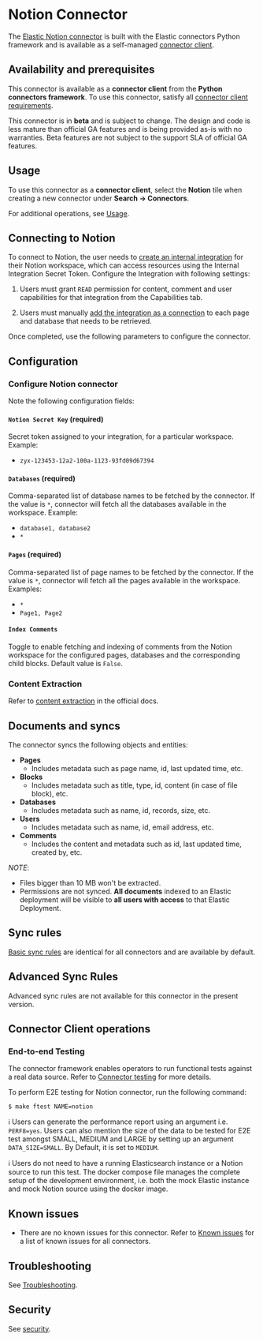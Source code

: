 # Notion Connector

The [Elastic Notion connector](../connectors/sources/notion.py) is built with the Elastic connectors Python framework and is available as a self-managed [connector client](https://www.elastic.co/guide/en/enterprise-search/current/build-connector.html).

## Availability and prerequisites

This connector is available as a **connector client** from the **Python connectors framework**. To use this connector, satisfy all [connector client requirements](https://www.elastic.co/guide/en/enterprise-search/master/build-connector.html).

This connector is in **beta** and is subject to change. The design and code is less mature than official GA features and is being provided as-is with no warranties. Beta features are not subject to the support SLA of official GA features.

## Usage

To use this connector as a **connector client**, select the **Notion** tile when creating a new connector under **Search -> Connectors**.

For additional operations, see [Usage](https://www.elastic.co/guide/en/enterprise-search/master/connectors-usage.html).

## Connecting to Notion

To connect to Notion, the user needs to [create an internal integration](https://www.notion.so/help/create-integrations-with-the-notion-api#create-an-internal-integration) for their Notion workspace, which can access resources using the Internal Integration Secret Token. Configure the Integration with following settings:

1. Users must grant `READ` permission for content, comment and user capabilities for that integration from the Capabilities tab.

2. Users must manually [add the integration as a connection](https://www.notion.so/help/add-and-manage-connections-with-the-api#add-connections-to-pages) to each page and database that needs to be retrieved.

Once completed, use the following parameters to configure the connector.

## Configuration

### Configure Notion connector

Note the following configuration fields:

#### `Notion Secret Key`  (required)

Secret token assigned to your integration, for a particular workspace. Example:

- `zyx-123453-12a2-100a-1123-93fd09d67394`

#### `Databases`  (required)

Comma-separated list of database names to be fetched by the connector. If the value is `*`, connector will fetch all the databases available in the workspace. Example:

- `database1, database2`
- `*`

#### `Pages`  (required)

Comma-separated list of page names to be fetched by the connector. If the value is `*`, connector will fetch all the pages available in the workspace. Examples:

- `*`
- `Page1, Page2`

#### `Index Comments`

Toggle to enable fetching and indexing of comments from the Notion workspace for the configured pages, databases and the corresponding child blocks. Default value is `False`.

### Content Extraction

Refer to [content extraction](https://www.elastic.co/guide/en/enterprise-search/current/connectors-content-extraction.html) in the official docs.

## Documents and syncs

The connector syncs the following objects and entities:
- **Pages**
    - Includes metadata such as page name, id, last updated time, etc.
- **Blocks**
    - Includes metadata such as title, type, id, content (in case of file block), etc.
- **Databases**
    - Includes metadata such as name, id, records, size, etc.
- **Users**
    - Includes metadata such as name, id, email address, etc.
- **Comments**
    - Includes the content and metadata such as id, last updated time, created by, etc.

*NOTE*:
- Files bigger than 10 MB won't be extracted.
- Permissions are not synced. **All documents** indexed to an Elastic deployment will be visible to **all users with access** to that Elastic Deployment.

## Sync rules

[Basic sync rules](https://www.elastic.co/guide/en/enterprise-search/current/sync-rules.html#sync-rules-basic) are identical for all connectors and are available by default.

## Advanced Sync Rules

Advanced sync rules are not available for this connector in the present version.

## Connector Client operations

### End-to-end Testing

The connector framework enables operators to run functional tests against a real data source. Refer to [Connector testing](https://www.elastic.co/guide/en/enterprise-search/master/build-connector.html#build-connector-testing) for more details.

To perform E2E testing for Notion connector, run the following command:

```shell
$ make ftest NAME=notion
```

ℹ️ Users can generate the performance report using an argument i.e. `PERF8=yes`. Users can also mention the size of the data to be tested for E2E test amongst SMALL, MEDIUM and LARGE by setting up an argument `DATA_SIZE=SMALL`. By Default, it is set to `MEDIUM`.

ℹ️ Users do not need to have a running Elasticsearch instance or a Notion source to run this test. The docker compose file manages the complete setup of the development environment, i.e. both the mock Elastic instance and mock Notion source using the docker image.

## Known issues

- There are no known issues for this connector. Refer to [Known issues](https://www.elastic.co/guide/en/enterprise-search/master/connectors-known-issues.html) for a list of known issues for all connectors.

## Troubleshooting

See [Troubleshooting](https://www.elastic.co/guide/en/enterprise-search/master/connectors-troubleshooting.html).

## Security

See [security](https://www.elastic.co/guide/en/enterprise-search/master/connectors-security.html).
